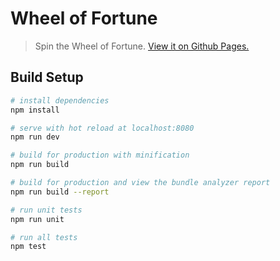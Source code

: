 # Wheel of Fortune

> Spin the Wheel of Fortune.
> [View it on Github Pages.](https://takuyakanbr.github.io/wheel-of-fortune/)

## Build Setup

``` bash
# install dependencies
npm install

# serve with hot reload at localhost:8080
npm run dev

# build for production with minification
npm run build

# build for production and view the bundle analyzer report
npm run build --report

# run unit tests
npm run unit

# run all tests
npm test
```
